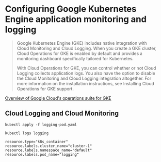 # Configuring Google Kubernetes Engine application monitoring and logging

> Google Kubernetes Engine (GKE) includes native integration with Cloud Monitoring and Cloud Logging. When you create a GKE cluster, Cloud Operations for GKE is enabled by default and provides a monitoring dashboard specifically tailored for Kubernetes.
>
> With Cloud Operations for GKE, you can control whether or not Cloud Logging collects application logs. You also have the option to disable the Cloud Monitoring and Cloud Logging integration altogether. For more information on the installation instructions, see Installing Cloud Operations for GKE support.

[Overview of Google Cloud's operations suite for GKE](https://cloud.google.com/stackdriver/docs/solutions/gke)


## Cloud Logging and Cloud Monitoring

```
kubectl apply -f logging-pod.yaml
```

```
kubectl logs logging
```

```
resource.type="k8s_container"
resource.labels.cluster_name="cluster-1"
resource.labels.namespace_name="default"
resource.labels.pod_name="logging"
```

